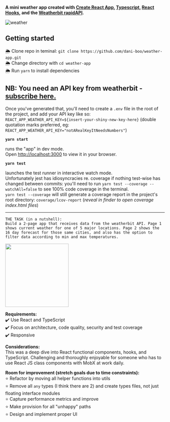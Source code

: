 <!--- to preview in VSCode, use ⇧⌘V (shift + command + V) --->

**A mini weather app created with [Create React App](https://github.com/facebook/create-react-app), [Typescript](https://www.typescriptlang.org/), [React Hooks](https://reactjs.org/docs/hooks-overview.html), and the [Weatherbit rapidAPI](https://rapidapi.com/weatherbit/api/weather/endpoints).**

![weather](public/weather.jpg)

## Getting started

🌦️ Clone repo in teminal: `git clone https://github.com/dani-boo/weather-app.git`  
🌦️ Change directory with `cd weather-app`  
🌦️ Run `yarn` to install dependencies

## NB: You need an API key from weatherbit - [subscribe here.](https://rapidapi.com/weatherbit/api/weather/endpoints)

Once you've generated that, you'll need to create a `.env` file in the root of the project, and add your API key like so:
`REACT_APP_WEATHER_API_KEY=${insert-your-shiny-new-key-here}` (double quotation marks preferred, eg: `REACT_APP_WEATHER_API_KEY="notARealKeyItNeedsNumbers"`)

**`yarn start`**

runs the "app" in dev mode.<br />
Open [http://localhost:3000](http://localhost:3000) to view it in your browser.

**`yarn test`**

launches the test runner in interactive watch mode.<br />
Unfortunately jest has idiosyncracies re. coverage if nothing test-wise has changed between commits: you'll need to run `yarn test --coverage --watchAll=false` to see 100% code coverage in the terminal.<br/>
`yarn test --coverage` will still generate a coverage report in the project's root directory: `coverage/lcov-report`
(_reveal in finder to open coverage index.html files_)

---

`THE TASK (in a nutshell):`  
`Build a 2-page app that receives data from the weatherbit API. Page 1 shows current weather for one of 5 major locations. Page 2 shows the 16 day forecast for those same cities, and also has the option to filter data according to min and max temperatures.`<br/>

<img src="public/weather-app.gif" width=200>

**Requirements:**<br />
✔️ Use React and TypeScript<br />
✔️ Focus on architecture, code quality, security and test coverage<br />
✔️ Responsive<br />

**Considerations:**<br />
This was a deep dive into React functional components, hooks, and TypeScript. Challenging and thoroughly enjoyable for someone who has to use React JS class components with MobX at work daily.

**Room for improvement (stretch goals due to time constraints):**<br />
⭐ Refactor by moving all helper functions into utils<br />
⭐ Remove all `any` types (I think there are 2) and create types files, not just floating interface modules<br />
⭐ Capture performance metrics and improve<br />
⭐ Make provision for all "unhappy" paths<br />
⭐ Design and implement proper UI<br />

<!-- Test run -->
